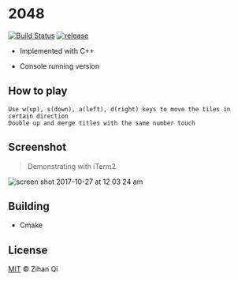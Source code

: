 # 2048

[![Build Status](https://travis-ci.org/MuteBardTison/2048.svg?branch=master)](https://travis-ci.org/MuteBardTison/2048)
[![release](http://github-release-version.herokuapp.com/github/MuteBardTison/2048/release.svg?style=flat)](https://github.com/MuteBardTison/2048/releases)

  - Implemented with C++
  
  - Console running version

## How to play

```
Use w(up), s(down), a(left), d(right) keys to move the tiles in certain direction
Double up and merge titles with the same number touch
```
## Screenshot

> Demonstrating with iTerm2

![screen shot 2017-10-27 at 12 03 24 am](https://user-images.githubusercontent.com/25029380/32080301-3514cd5e-baaf-11e7-8b14-9e9c49edb5cb.png)

## Building

- Cmake

## License

  [MIT](https://github.com/MuteBardTison/2048/blob/master/LICENSE) © Zihan Qi
